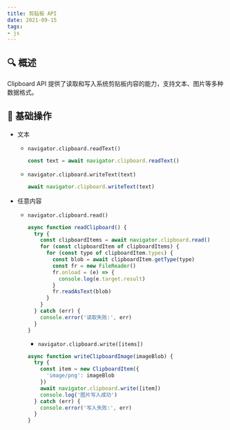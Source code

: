 ```yaml
---
title: 剪贴板 API
date: 2021-09-15
tags:
- js
---
```


## 🔍 概述

Clipboard API 提供了读取和写入系统剪贴板内容的能力，支持文本、图片等多种数据格式。

## 📝 基础操作

- 文本

  - `navigator.clipboard.readText()`
    ```javascript
    const text = await navigator.clipboard.readText()
    ```
  - `navigator.clipboard.writeText(text)`
    ```javascript
    await navigator.clipboard.writeText(text)
    ```

- 任意内容

  - `navigator.clipboard.read()`

    ```javascript
    async function readClipboard() {
      try {
        const clipboardItems = await navigator.clipboard.read()
        for (const clipboardItem of clipboardItems) {
          for (const type of clipboardItem.types) {
            const blob = await clipboardItem.getType(type)
            const fr = new FileReader()
            fr.onload = (e) => {
              console.log(e.target.result)
            }
            fr.readAsText(blob)
          }
        }
      } catch (err) {
        console.error('读取失败:', err)
      }
    }
    ```

    - `navigator.clipboard.write([items])`

    ```javascript
    async function writeClipboardImage(imageBlob) {
      try {
        const item = new ClipboardItem({
          'image/png': imageBlob
        })
        await navigator.clipboard.write([item])
        console.log('图片写入成功')
      } catch (err) {
        console.error('写入失败:', err)
      }
    }
    ```
